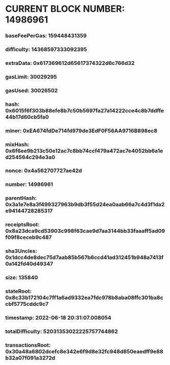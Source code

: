 # CURRENT BLOCK NUMBER: 14986961

### baseFeePerGas: 159448431359
### difficulty: 14368597333092395
### extraData: 0x617369612d65617374322d6c766d32
### gasLimit: 30029295
### gasUsed: 30026502
### hash: 0x6015f6f303b88efe8b7c50b5697fa27a14222cce4c8b7ddffe44b17d60cb5fa0
### miner: 0xEA674fdDe714fd979de3EdF0F56AA9716B898ec8
### mixHash: 0x6f6ee9b213c50e12ac7c8bb74ccf479a472ac7e4052bb6a1ed254564c294e3a0
### nonce: 0x4a562707727ae42d
### number: 14986961
### parentHash: 0x3a1e7e8a3f499327963b9db3f55d24ea0aab66a7c4d3f1da2e94144728285317
### receiptsRoot: 0x8a23dca9cd53903c998f63cae9d7aa3144bb33faaaff5ad09f09f8ceceb9c487
### sha3Uncles: 0x1dcc4de8dec75d7aab85b567b6ccd41ad312451b948a7413f0a142fd40d49347
### size: 135840
### stateRoot: 0x8c33b172104c7ff1a6ad9332ea7fdc978b8aba08ffc301ba8ccbf5775cddc9c7
### timestamp: 2022-06-18 20:31:07.008054
### totalDifficulty: 52031353022225757744862
### transactionsRoot: 0x30a48a6802dcefc8e342e6f9d8e32fc948d850eaedff9e88b32a07f091a3272d
